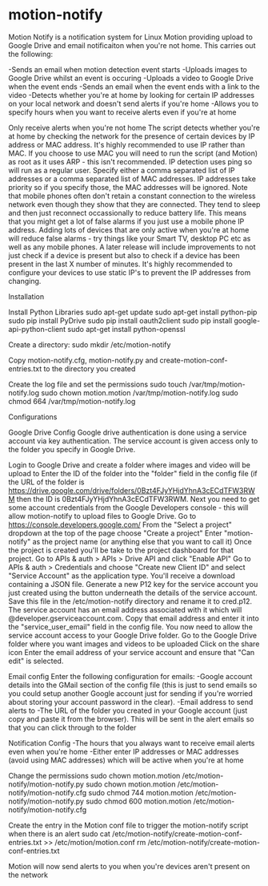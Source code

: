 motion-notify
=============

Motion Notify is a notification system for Linux Motion providing upload to Google Drive and email notificaiton when you're not home.
This carries out the following:

-Sends an email when motion detection event starts
-Uploads images to Google Drive whilst an event is occuring
-Uploads a video to Google Drive when the event ends
-Sends an email when the event ends with a link to the video
-Detects whether you're at home by looking for certain IP addresses on your local network and doesn't send alerts if you're home
-Allows you to specify hours when you want to receive alerts even if you're at home

Only receive alerts when you're not home
The script detects whether you're at home by checking the network for the presence of certain devices by IP address or MAC address.
It's highly recommended to use IP rather than MAC. If you choose to use MAC you will need to run the script (and Motion) as root as it uses ARP - this isn't recommended. IP detection uses ping so will run as a regular user.
Specify either a comma separated list of IP addresses or a comma separated list of MAC addresses. IP addresses take priority so if you specify those, the MAC addresses will be ignored.
Note that mobile phones often don't retain a constant connection to the wireless network even though they show that they are connected. They tend to sleep and then just reconnect occassionally to reduce battery life.
This means that you might get a lot of false alarms if you just use a mobile phone IP address.
Adding lots of devices that are only active when you're at home will reduce false alarms - try things like your Smart TV, desktop PC etc as well as any mobile phones.
A later release will include improvements to not just check if a device is present but also to check if a device has been present in the last X number of minutes.
It's highly recommended to configure your devices to use static IP's to prevent the IP addresses from changing.


Installation

Install Python Libraries
sudo apt-get update
sudo apt-get install python-pip
sudo pip install PyDrive
sudo pip install oauth2client
sudo pip install google-api-python-client
sudo apt-get install python-openssl

Create a directory:
sudo mkdir /etc/motion-notify

Copy motion-notify.cfg, motion-notify.py and create-motion-conf-entries.txt to the directory you created

Create the log file and set the permissions
sudo touch /var/tmp/motion-notify.log
sudo chown motion.motion /var/tmp/motion-notify.log
sudo chmod 664 /var/tmp/motion-notify.log


Configurations

Google Drive Config
Google drive authentication is done using a service account via key authentication. The service account is given access only to the folder you specify in Google Drive.

Login to Google Drive and create a folder where images and video will be upload to
Enter the ID of the folder into the "folder" field in the config file (if the URL of the folder is https://drive.google.com/drive/folders/0Bzt4FJyYHjdYhnA3cECdTFW3RWM then the ID is 0Bzt4FJyYHjdYhnA3cECdTFW3RWM.
Next you need to get some account credentials from the Google Developers console - this will allow motion-notify to upload files to Google Drive.
Go to https://console.developers.google.com/
From the "Select a project" dropdown at the top of the page choose "Create a project"
Enter "motion-notify" as the project name (or anything else that you want to call it)
Once the project is created you'll be take to the project dashboard for that project.
Go to APIs & auth > APIs > Drive API and click "Enable API"
Go to APIs & auth > Credentials and choose "Create new Client ID" and select "Service Account" as the application type.
You'll receive a download containing a JSON file.
Generate a new P12 key for the service account you just created using the button underneath the details of the service account. Save this file in the /etc/motion-notify directory and rename it to cred.p12.
The service account has an email address associated with it which will @developer.gserviceaccount.com. Copy that email address and enter it into the "service_user_email" field in the config file.
You now need to allow the service account access to your Google Drive folder.
    Go to the Google Drive folder where you want images and videos to be uploaded
    Click on the share icon
    Enter the email address of your service account and ensure that "Can edit" is selected.


Email config
Enter the following configuration for emails:
-Google account details into the GMail section of the config file (this is just to send emails so you could setup another Google account just for sending if you're worried about storing your account password in the clear).
-Email address to send alerts to
-The URL of the folder you created in your Google account (just copy and paste it from the browser). This will be sent in the alert emails so that you can click through to the folder

Notification Config
-The hours that you always want to receive email alerts even when you're home
-Either enter IP addresses or MAC addresses (avoid using MAC addresses) which will be active when you're at home

Change the permissions
sudo chown motion.motion /etc/motion-notify/motion-notify.py
sudo chown motion.motion /etc/motion-notify/motion-notify.cfg
sudo chmod 744 motion.motion /etc/motion-notify/motion-notify.py
sudo chmod 600 motion.motion /etc/motion-notify/motion-notify.cfg

Create the entry in the Motion conf file to trigger the motion-notify script when there is an alert
sudo cat /etc/motion-notify/create-motion-conf-entries.txt >> /etc/motion/motion.conf
rm /etc/motion-notify/create-motion-conf-entries.txt


Motion will now send alerts to you when you're devices aren't present on the network
